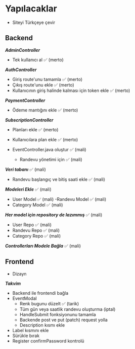 # Yapılacaklar

- Siteyi Türkçeye çevir

## Backend

***AdminController***
- Tek kullanıcı al ✅ (merto)

***AuthController***
- Giriş route'unu tamamla ✅ (merto)
- Çıkış route'unu ekle ✅ (merto)
- Kullanıcının giriş halinde kalması için token ekle ✅ (merto)

***PaymentController***
- Ödeme mantığını ekle ✅ (merto)

***SubscriptionController***
- Planları ekle ✅ (merto)
- Kullanıcılara plan ekle ✅ (merto)

- EventController.java oluştur ✅ (mali)
    - Randevu yönetimi için ✅ (mali)

***Veri tabanı*** ✅ (mali)
- Randevu başlangıç ve bitiş saati ekle ✅ (mali)

***Modeleri Ekle*** ✅ (mali)
- User Model ✅ (mali)
-Randevu Model ✅ (mali)
- Category Model ✅ (mali)

***Her model için repository de lazımmış*** ✅ (mali) 
- User Repo ✅ (mali)
- Randevu Repo ✅ (mali)
- Category Repo ✅ (mali)

***Controllerları Modele Bağla*** ✅ (mali)


## Frontend
- Dizayn

***Takvim***
- Backend ile frontendi bağla
- EventModal 
    - Renk bugunu düzelt ✅ (tarik)
    - Tüm gün veya saatlik randevu oluşturma (iptal)
    - HandleSubmit fonksiyonunu tamamla
    - Backende post ve put (patch) request yolla
    - Description kısmı ekle
- Label kısmını ekle
- Sürükle bırak
- Register confirmPassword kontrolü
